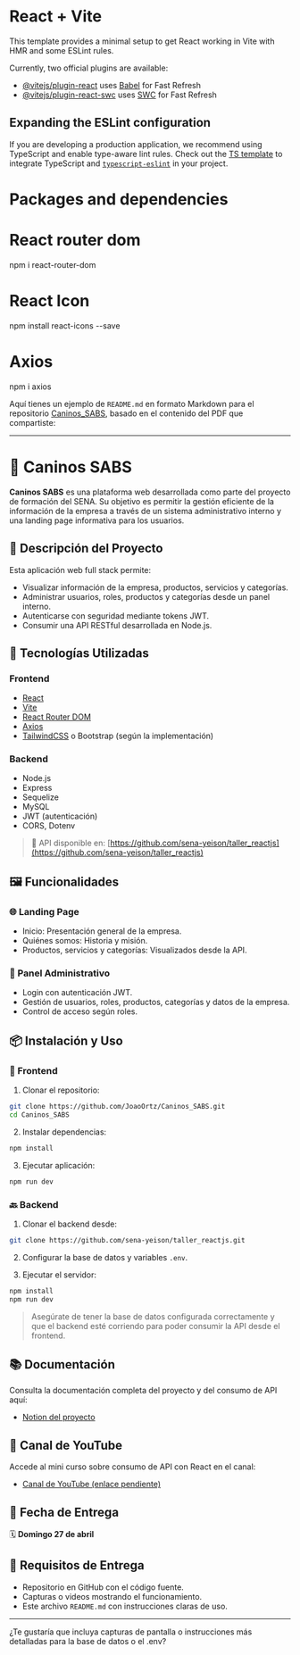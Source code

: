 # React + Vite

This template provides a minimal setup to get React working in Vite with HMR and some ESLint rules.

Currently, two official plugins are available:

- [@vitejs/plugin-react](https://github.com/vitejs/vite-plugin-react/blob/main/packages/plugin-react/README.md) uses [Babel](https://babeljs.io/) for Fast Refresh
- [@vitejs/plugin-react-swc](https://github.com/vitejs/vite-plugin-react-swc) uses [SWC](https://swc.rs/) for Fast Refresh

## Expanding the ESLint configuration

If you are developing a production application, we recommend using TypeScript and enable type-aware lint rules. Check out the [TS template](https://github.com/vitejs/vite/tree/main/packages/create-vite/template-react-ts) to integrate TypeScript and [`typescript-eslint`](https://typescript-eslint.io) in your project.

# Packages and dependencies

# React router dom
npm i react-router-dom

# React Icon
npm install react-icons --save

# Axios
npm i axios

Aquí tienes un ejemplo de `README.md` en formato Markdown para el repositorio [Caninos_SABS](https://github.com/JoaoOrtz/Caninos_SABS.git), basado en el contenido del PDF que compartiste:

---

# 🐾 Caninos SABS

**Caninos SABS** es una plataforma web desarrollada como parte del proyecto de formación del SENA. Su objetivo es permitir la gestión eficiente de la información de la empresa a través de un sistema administrativo interno y una landing page informativa para los usuarios.

## 📌 Descripción del Proyecto

Esta aplicación web full stack permite:

- Visualizar información de la empresa, productos, servicios y categorías.
- Administrar usuarios, roles, productos y categorías desde un panel interno.
- Autenticarse con seguridad mediante tokens JWT.
- Consumir una API RESTful desarrollada en Node.js.

## 🧰 Tecnologías Utilizadas

### Frontend
- [React](https://reactjs.org/)
- [Vite](https://vitejs.dev/)
- [React Router DOM](https://reactrouter.com/)
- [Axios](https://axios-http.com/)
- [TailwindCSS](https://tailwindcss.com/) o Bootstrap (según la implementación)

### Backend
- Node.js
- Express
- Sequelize
- MySQL
- JWT (autenticación)
- CORS, Dotenv

> 🔗 API disponible en: [https://github.com/sena-yeison/taller_reactjs](https://github.com/sena-yeison/taller_reactjs)

## 🖼️ Funcionalidades

### 🌐 Landing Page
- Inicio: Presentación general de la empresa.
- Quiénes somos: Historia y misión.
- Productos, servicios y categorías: Visualizados desde la API.

### 🔐 Panel Administrativo
- Login con autenticación JWT.
- Gestión de usuarios, roles, productos, categorías y datos de la empresa.
- Control de acceso según roles.

## 📦 Instalación y Uso

### 🚀 Frontend

1. Clonar el repositorio:

```bash
git clone https://github.com/JoaoOrtz/Caninos_SABS.git
cd Caninos_SABS
```

2. Instalar dependencias:

```bash
npm install
```

3. Ejecutar aplicación:

```bash
npm run dev
```

### 🔙 Backend

1. Clonar el backend desde:

```bash
git clone https://github.com/sena-yeison/taller_reactjs.git
```

2. Configurar la base de datos y variables `.env`.

3. Ejecutar el servidor:

```bash
npm install
npm run dev
```

> Asegúrate de tener la base de datos configurada correctamente y que el backend esté corriendo para poder consumir la API desde el frontend.

## 📚 Documentación

Consulta la documentación completa del proyecto y del consumo de API aquí:

- [Notion del proyecto](https://capricious-breath-652.notion.site/PROYECTO-FINAL-REACT-JS-1b5b9b7c87878007a837ee74d229e045)

## 🎥 Canal de YouTube

Accede al mini curso sobre consumo de API con React en el canal:

- [Canal de YouTube (enlace pendiente)](https://www.youtube.com/channel/xxxxx)

## 📅 Fecha de Entrega

🗓️ **Domingo 27 de abril**

## 🧾 Requisitos de Entrega

- Repositorio en GitHub con el código fuente.
- Capturas o videos mostrando el funcionamiento.
- Este archivo `README.md` con instrucciones claras de uso.

---

¿Te gustaría que incluya capturas de pantalla o instrucciones más detalladas para la base de datos o el .env?